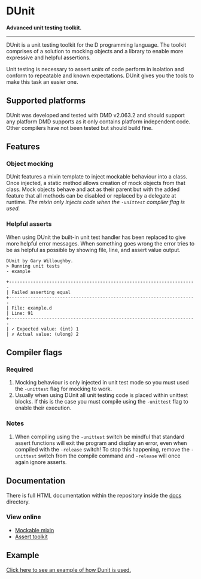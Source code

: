 # DUnit
**Advanced unit testing toolkit.**

---

DUnit is a unit testing toolkit for the D programming language. The toolkit comprises of a solution to mocking objects and a library to enable more expressive and helpful assertions.

Unit testing is necessary to assert *units* of code perform in isolation and conform to repeatable and known expectations. DUnit gives you the tools to make this task an easier one.

## Supported platforms
DUnit was developed and tested with DMD v2.063.2 and should support any platform DMD supports as it only contains platform independent code. Other compilers have not been tested but should build fine.

## Features

### Object mocking
DUnit features a mixin template to inject mockable behaviour into a class. Once injected, a static method allows creation of mock objects from that class. Mock objects behave and act as their parent but with the added feature that all methods can be disabled or replaced by a delegate at runtime. *The mixin only injects code when the `-unittest` compiler flag is used.*

### Helpful asserts
When using DUnit the built-in unit test handler has been replaced to give more helpful error messages. When something goes wrong the error tries to be as helpful as possible by showing file, line, and assert value output.

	DUnit by Gary Willoughby.
	> Running unit tests
	- example

	+----------------------------------------------------------------------
	| Failed asserting equal
	+----------------------------------------------------------------------
	| File: example.d
	| Line: 91
	+----------------------------------------------------------------------
	| ✓ Expected value: (int) 1
	| ✗ Actual value: (ulong) 2

## Compiler flags

### Required
1. Mocking behaviour is only injected in unit test mode so you must used the `-unittest` flag for mocking to work.
1. Usually when using DUnit all unit testing code is placed within unittest blocks. If this is the case you must compile using the `-unittest` flag to enable their execution.

### Notes
1. When compiling using the `-unittest` switch be mindful that standard assert functions will exit the program and display an error, even when compiled with the `-release` switch! To stop this happening, remove the `-unittest` switch from the compile command and `-release` will once again ignore asserts.

## Documentation
There is full HTML documentation within the repository inside the [docs](https://github.com/kalekold/dunit/tree/master/docs) directory.

### View online
- [Mockable mixin](http://htmlpreview.github.io/?https://github.com/kalekold/dunit/blob/master/docs/mockable.html)
- [Assert toolkit](http://htmlpreview.github.io/?https://github.com/kalekold/dunit/blob/master/docs/toolkit.html)

## Example

[Click here to see an example of how Dunit is used.](https://github.com/kalekold/dunit/blob/master/source/example.d)
